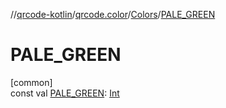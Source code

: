 //[qrcode-kotlin](../../../index.md)/[qrcode.color](../index.md)/[Colors](index.md)/[PALE_GREEN](-p-a-l-e_-g-r-e-e-n.md)

# PALE_GREEN

[common]\
const val [PALE_GREEN](-p-a-l-e_-g-r-e-e-n.md): [Int](https://kotlinlang.org/api/latest/jvm/stdlib/kotlin-stdlib/kotlin/-int/index.html)

